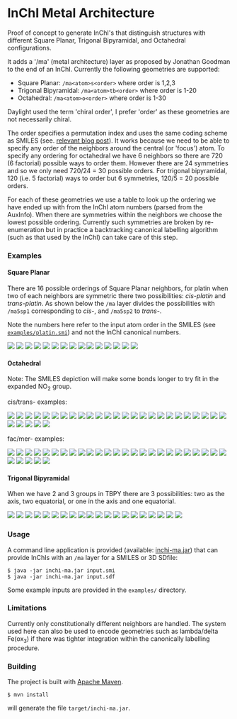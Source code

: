 # InChI Metal Architecture

Proof of concept to generate InChI's that distinguish structures with different
Square Planar, Trigonal Bipyramidal, and Octahedral configurations.

It adds a '/ma' (metal architecture) layer as proposed by Jonathan Goodman to
the end of an InChI. Currently the following geometries are supported:

* Square Planar: ``/ma<atom>s<order>`` where order is 1,2,3
* Trigonal Bipyramidal: ``/ma<atom>tb<order>`` where order is 1-20
* Octahedral: ``/ma<atom>o<order>`` where order is 1-30

Daylight used the term 'chiral order', I prefer 'order' as these
geometries are not necessarily chiral.

The order specifies a permutation index and uses the same coding
scheme as SMILES (see. [relevant blog post](http://timvdm.blogspot.com/2010/09/smiles-stereochemistry-enigma.html)).
It works because we need to be able to specify any order of the neighbors around
the central (or 'focus') atom. To specify any ordering for octahedral we have 6 
neighbors so there are 720 (6 factorial) possible ways to order them. However 
there are 24 symmetries and so we only need 720/24 = 30 possible orders. For 
trigonal bipyramidal, 120 (i.e. 5 factorial) ways to order but 6 symmetries, 
120/5 = 20 possible orders.

For each of these geometries we use a table to look up the
ordering we have ended up with from the InChI atom numbers (parsed from the 
AuxInfo). When there are symmetries within the neighbors we choose the lowest
possible ordering. Currently such symmetries are broken by re-enumeration but in
practice a backtracking canonical labelling algorithm (such as that used by the
InChI) can take care of this step.

### Examples

#### Square Planar

There are 16 possible orderings of Square Planar neighbors, for platin
when two of each neighbors are symmetric there two possibilities: *cis-platin*
and *trans-platin*. As shown below the ``/ma`` layer divides the possibilities
with ``/ma5sp1`` corresponding to *cis-*, and ``/ma5sp2`` to *trans-*.

Note the numbers here refer to the input atom order in the SMILES (see
[``examples/platin.smi``](https://github.com/johnmay/inchi-ma/blob/master/examples/platin.smi))
and not the InChI canonical numbers.

![](https://www.simolecule.com/cdkdepict/depict/bow/svg?smi=Cl%5BPt%40SP1%5D%28Cl%29%28%5BNH3%5D%29%5BNH3%5D+%2Fma5sp1&abbr=on&hdisp=bridgehead&showtitle=true&zoom=1.6&annotate=number)
![](https://www.simolecule.com/cdkdepict/depict/bow/svg?smi=Cl%5BPt%40SP2%5D%28Cl%29%28%5BNH3%5D%29%5BNH3%5D+%2Fma5sp2&abbr=on&hdisp=bridgehead&showtitle=true&zoom=1.6&annotate=number)
![](https://www.simolecule.com/cdkdepict/depict/bow/svg?smi=Cl%5BPt%40SP3%5D%28Cl%29%28%5BNH3%5D%29%5BNH3%5D+%2Fma5sp1&abbr=on&hdisp=bridgehead&showtitle=true&zoom=1.6&annotate=number)
![](https://www.simolecule.com/cdkdepict/depict/bow/svg?smi=Cl%5BPt%40SP1%5D%28%5BNH3%5D%29%28Cl%29%5BNH3%5D+%2Fma5sp2&abbr=on&hdisp=bridgehead&showtitle=true&zoom=1.6&annotate=number)
![](https://www.simolecule.com/cdkdepict/depict/bow/svg?smi=Cl%5BPt%40SP2%5D%28%5BNH3%5D%29%28Cl%29%5BNH3%5D+%2Fma5sp1&abbr=on&hdisp=bridgehead&showtitle=true&zoom=1.6&annotate=number)
![](https://www.simolecule.com/cdkdepict/depict/bow/svg?smi=Cl%5BPt%40SP3%5D%28%5BNH3%5D%29%28Cl%29%5BNH3%5D+%2Fma5sp1&abbr=on&hdisp=bridgehead&showtitle=true&zoom=1.6&annotate=number)
![](https://www.simolecule.com/cdkdepict/depict/bow/svg?smi=Cl%5BPt%40SP1%5D%28%5BNH3%5D%29%28%5BNH3%5D%29Cl+%2Fma5sp1&abbr=on&hdisp=bridgehead&showtitle=true&zoom=1.6&annotate=number)
![](https://www.simolecule.com/cdkdepict/depict/bow/svg?smi=Cl%5BPt%40SP2%5D%28%5BNH3%5D%29%28%5BNH3%5D%29Cl+%2Fma5sp1&abbr=on&hdisp=bridgehead&showtitle=true&zoom=1.6&annotate=number)
![](https://www.simolecule.com/cdkdepict/depict/bow/svg?smi=Cl%5BPt%40SP3%5D%28%5BNH3%5D%29%28%5BNH3%5D%29Cl+%2Fma5sp2&abbr=on&hdisp=bridgehead&showtitle=true&zoom=1.6&annotate=number)
![](https://www.simolecule.com/cdkdepict/depict/bow/svg?smi=%5BNH3%5D%5BPt%40SP1%5D%28Cl%29%28%5BNH3%5D%29Cl+%2Fma5sp2&abbr=on&hdisp=bridgehead&showtitle=true&zoom=1.6&annotate=number)
![](https://www.simolecule.com/cdkdepict/depict/bow/svg?smi=%5BNH3%5D%5BPt%40SP2%5D%28Cl%29%28%5BNH3%5D%29Cl+%2Fma5sp1&abbr=on&hdisp=bridgehead&showtitle=true&zoom=1.6&annotate=number)
![](https://www.simolecule.com/cdkdepict/depict/bow/svg?smi=%5BNH3%5D%5BPt%40SP3%5D%28Cl%29%28%5BNH3%5D%29Cl+%2Fma5sp1&abbr=on&hdisp=bridgehead&showtitle=true&zoom=1.6&annotate=number)
![](https://www.simolecule.com/cdkdepict/depict/bow/svg?smi=%5BNH3%5D%5BPt%40SP1%5D%28Cl%29%28Cl%29%5BNH3%5D+%2Fma5sp1&abbr=on&hdisp=bridgehead&showtitle=true&zoom=1.6&annotate=number)
![](https://www.simolecule.com/cdkdepict/depict/bow/svg?smi=%5BNH3%5D%5BPt%40SP2%5D%28Cl%29%28Cl%29%5BNH3%5D+%2Fma5sp1&abbr=on&hdisp=bridgehead&showtitle=true&zoom=1.6&annotate=number)
![](https://www.simolecule.com/cdkdepict/depict/bow/svg?smi=%5BNH3%5D%5BPt%40SP3%5D%28Cl%29%28Cl%29%5BNH3%5D+%2Fma5sp2&abbr=on&hdisp=bridgehead&showtitle=true&zoom=1.6&annotate=number)

#### Octahedral

Note: The SMILES depiction will make some bonds longer to try fit in the expanded NO<sub>2</sub> group.

cis/trans- examples:

![](https://www.simolecule.com/cdkdepict/depict/bow/svg?smi=Cl%5BCo%40OH1%5D%28Cl%29%28Cl%29%28N%28%3DO%29%28%3DO%29%29%28Cl%29N%28%3DO%29%3DO+%2Fma5o1&abbr=on&hdisp=bridgehead&showtitle=true&zoom=1.6&annotate=number)
![](https://www.simolecule.com/cdkdepict/depict/bow/svg?smi=Cl%5BCo%40OH2%5D%28Cl%29%28Cl%29%28N%28%3DO%29%28%3DO%29%29%28Cl%29N%28%3DO%29%3DO+%2Fma5o1&abbr=on&hdisp=bridgehead&showtitle=true&zoom=1.6&annotate=number)
![](https://www.simolecule.com/cdkdepict/depict/bow/svg?smi=Cl%5BCo%40OH3%5D%28Cl%29%28Cl%29%28N%28%3DO%29%28%3DO%29%29%28Cl%29N%28%3DO%29%3DO+%2Fma5o1&abbr=on&hdisp=bridgehead&showtitle=true&zoom=1.6&annotate=number)
![](https://www.simolecule.com/cdkdepict/depict/bow/svg?smi=Cl%5BCo%40OH4%5D%28Cl%29%28Cl%29%28N%28%3DO%29%28%3DO%29%29%28Cl%29N%28%3DO%29%3DO+%2Fma5o1&abbr=on&hdisp=bridgehead&showtitle=true&zoom=1.6&annotate=number)
![](https://www.simolecule.com/cdkdepict/depict/bow/svg?smi=Cl%5BCo%40OH5%5D%28Cl%29%28Cl%29%28N%28%3DO%29%28%3DO%29%29%28Cl%29N%28%3DO%29%3DO+%2Fma5o1&abbr=on&hdisp=bridgehead&showtitle=true&zoom=1.6&annotate=number)
![](https://www.simolecule.com/cdkdepict/depict/bow/svg?smi=Cl%5BCo%40OH6%5D%28Cl%29%28Cl%29%28N%28%3DO%29%28%3DO%29%29%28Cl%29N%28%3DO%29%3DO+%2Fma5o1&abbr=on&hdisp=bridgehead&showtitle=true&zoom=1.6&annotate=number)
![](https://www.simolecule.com/cdkdepict/depict/bow/svg?smi=Cl%5BCo%40OH7%5D%28Cl%29%28Cl%29%28N%28%3DO%29%28%3DO%29%29%28Cl%29N%28%3DO%29%3DO+%2Fma5o1&abbr=on&hdisp=bridgehead&showtitle=true&zoom=1.6&annotate=number)
![](https://www.simolecule.com/cdkdepict/depict/bow/svg?smi=Cl%5BCo%40OH8%5D%28Cl%29%28Cl%29%28N%28%3DO%29%28%3DO%29%29%28Cl%29N%28%3DO%29%3DO+%2Fma5o1&abbr=on&hdisp=bridgehead&showtitle=true&zoom=1.6&annotate=number)
![](https://www.simolecule.com/cdkdepict/depict/bow/svg?smi=Cl%5BCo%40OH9%5D%28Cl%29%28Cl%29%28N%28%3DO%29%28%3DO%29%29%28Cl%29N%28%3DO%29%3DO+%2Fma5o12&abbr=on&hdisp=bridgehead&showtitle=true&zoom=1.6&annotate=number)
![](https://www.simolecule.com/cdkdepict/depict/bow/svg?smi=Cl%5BCo%40OH10%5D%28Cl%29%28Cl%29%28N%28%3DO%29%28%3DO%29%29%28Cl%29N%28%3DO%29%3DO+%2Fma5o1&abbr=on&hdisp=bridgehead&showtitle=true&zoom=1.6&annotate=number)
![](https://www.simolecule.com/cdkdepict/depict/bow/svg?smi=Cl%5BCo%40OH11%5D%28Cl%29%28Cl%29%28N%28%3DO%29%28%3DO%29%29%28Cl%29N%28%3DO%29%3DO+%2Fma5o12&abbr=on&hdisp=bridgehead&showtitle=true&zoom=1.6&annotate=number)
![](https://www.simolecule.com/cdkdepict/depict/bow/svg?smi=Cl%5BCo%40OH12%5D%28Cl%29%28Cl%29%28N%28%3DO%29%28%3DO%29%29%28Cl%29N%28%3DO%29%3DO+%2Fma5o1&abbr=on&hdisp=bridgehead&showtitle=true&zoom=1.6&annotate=number)
![](https://www.simolecule.com/cdkdepict/depict/bow/svg?smi=Cl%5BCo%40OH13%5D%28Cl%29%28Cl%29%28N%28%3DO%29%28%3DO%29%29%28Cl%29N%28%3DO%29%3DO+%2Fma5o1&abbr=on&hdisp=bridgehead&showtitle=true&zoom=1.6&annotate=number)
![](https://www.simolecule.com/cdkdepict/depict/bow/svg?smi=Cl%5BCo%40OH14%5D%28Cl%29%28Cl%29%28N%28%3DO%29%28%3DO%29%29%28Cl%29N%28%3DO%29%3DO+%2Fma5o1&abbr=on&hdisp=bridgehead&showtitle=true&zoom=1.6&annotate=number)
![](https://www.simolecule.com/cdkdepict/depict/bow/svg?smi=Cl%5BCo%40OH15%5D%28Cl%29%28Cl%29%28N%28%3DO%29%28%3DO%29%29%28Cl%29N%28%3DO%29%3DO+%2Fma5o1&abbr=on&hdisp=bridgehead&showtitle=true&zoom=1.6&annotate=number)
![](https://www.simolecule.com/cdkdepict/depict/bow/svg?smi=Cl%5BCo%40OH16%5D%28Cl%29%28Cl%29%28N%28%3DO%29%28%3DO%29%29%28Cl%29N%28%3DO%29%3DO+%2Fma5o1&abbr=on&hdisp=bridgehead&showtitle=true&zoom=1.6&annotate=number)
![](https://www.simolecule.com/cdkdepict/depict/bow/svg?smi=Cl%5BCo%40OH17%5D%28Cl%29%28Cl%29%28N%28%3DO%29%28%3DO%29%29%28Cl%29N%28%3DO%29%3DO+%2Fma5o1&abbr=on&hdisp=bridgehead&showtitle=true&zoom=1.6&annotate=number)
![](https://www.simolecule.com/cdkdepict/depict/bow/svg?smi=Cl%5BCo%40OH18%5D%28Cl%29%28Cl%29%28N%28%3DO%29%28%3DO%29%29%28Cl%29N%28%3DO%29%3DO+%2Fma5o1&abbr=on&hdisp=bridgehead&showtitle=true&zoom=1.6&annotate=number)
![](https://www.simolecule.com/cdkdepict/depict/bow/svg?smi=Cl%5BCo%40OH19%5D%28Cl%29%28Cl%29%28N%28%3DO%29%28%3DO%29%29%28Cl%29N%28%3DO%29%3DO+%2Fma5o12&abbr=on&hdisp=bridgehead&showtitle=true&zoom=1.6&annotate=number)
![](https://www.simolecule.com/cdkdepict/depict/bow/svg?smi=Cl%5BCo%40OH20%5D%28Cl%29%28Cl%29%28N%28%3DO%29%28%3DO%29%29%28Cl%29N%28%3DO%29%3DO+%2Fma5o1&abbr=on&hdisp=bridgehead&showtitle=true&zoom=1.6&annotate=number)
![](https://www.simolecule.com/cdkdepict/depict/bow/svg?smi=Cl%5BCo%40OH21%5D%28Cl%29%28Cl%29%28N%28%3DO%29%28%3DO%29%29%28Cl%29N%28%3DO%29%3DO+%2Fma5o1&abbr=on&hdisp=bridgehead&showtitle=true&zoom=1.6&annotate=number)
![](https://www.simolecule.com/cdkdepict/depict/bow/svg?smi=Cl%5BCo%40OH22%5D%28Cl%29%28Cl%29%28N%28%3DO%29%28%3DO%29%29%28Cl%29N%28%3DO%29%3DO+%2Fma5o1&abbr=on&hdisp=bridgehead&showtitle=true&zoom=1.6&annotate=number)
![](https://www.simolecule.com/cdkdepict/depict/bow/svg?smi=Cl%5BCo%40OH23%5D%28Cl%29%28Cl%29%28N%28%3DO%29%28%3DO%29%29%28Cl%29N%28%3DO%29%3DO+%2Fma5o1&abbr=on&hdisp=bridgehead&showtitle=true&zoom=1.6&annotate=number)
![](https://www.simolecule.com/cdkdepict/depict/bow/svg?smi=Cl%5BCo%40OH24%5D%28Cl%29%28Cl%29%28N%28%3DO%29%28%3DO%29%29%28Cl%29N%28%3DO%29%3DO+%2Fma5o12&abbr=on&hdisp=bridgehead&showtitle=true&zoom=1.6&annotate=number)
![](https://www.simolecule.com/cdkdepict/depict/bow/svg?smi=Cl%5BCo%40OH25%5D%28Cl%29%28Cl%29%28N%28%3DO%29%28%3DO%29%29%28Cl%29N%28%3DO%29%3DO+%2Fma5o12&abbr=on&hdisp=bridgehead&showtitle=true&zoom=1.6&annotate=number)
![](https://www.simolecule.com/cdkdepict/depict/bow/svg?smi=Cl%5BCo%40OH26%5D%28Cl%29%28Cl%29%28N%28%3DO%29%28%3DO%29%29%28Cl%29N%28%3DO%29%3DO+%2Fma5o1&abbr=on&hdisp=bridgehead&showtitle=true&zoom=1.6&annotate=number)
![](https://www.simolecule.com/cdkdepict/depict/bow/svg?smi=Cl%5BCo%40OH27%5D%28Cl%29%28Cl%29%28N%28%3DO%29%28%3DO%29%29%28Cl%29N%28%3DO%29%3DO+%2Fma5o1&abbr=on&hdisp=bridgehead&showtitle=true&zoom=1.6&annotate=number)
![](https://www.simolecule.com/cdkdepict/depict/bow/svg?smi=Cl%5BCo%40OH28%5D%28Cl%29%28Cl%29%28N%28%3DO%29%28%3DO%29%29%28Cl%29N%28%3DO%29%3DO+%2Fma5o1&abbr=on&hdisp=bridgehead&showtitle=true&zoom=1.6&annotate=number)
![](https://www.simolecule.com/cdkdepict/depict/bow/svg?smi=Cl%5BCo%40OH29%5D%28Cl%29%28Cl%29%28N%28%3DO%29%28%3DO%29%29%28Cl%29N%28%3DO%29%3DO+%2Fma5o1&abbr=on&hdisp=bridgehead&showtitle=true&zoom=1.6&annotate=number)
![](https://www.simolecule.com/cdkdepict/depict/bow/svg?smi=Cl%5BCo%40OH30%5D%28Cl%29%28Cl%29%28N%28%3DO%29%28%3DO%29%29%28Cl%29N%28%3DO%29%3DO+%2Fma5o12&abbr=on&hdisp=bridgehead&showtitle=true&zoom=1.6&annotate=number)

fac/mer- examples:

![](https://www.simolecule.com/cdkdepict/depict/bow/svg?smi=Cl%5BCo%40OH1%5D%28Cl%29%28N%28%3DO%29%28%3DO%29%29%28N%28%3DO%29%28%3DO%29%29%28Cl%29N%28%3DO%29%3DO+%2Fma4o1&abbr=on&hdisp=bridgehead&showtitle=true&zoom=1.6&annotate=number)
![](https://www.simolecule.com/cdkdepict/depict/bow/svg?smi=Cl%5BCo%40OH2%5D%28Cl%29%28N%28%3DO%29%28%3DO%29%29%28N%28%3DO%29%28%3DO%29%29%28Cl%29N%28%3DO%29%3DO+%2Fma4o1&abbr=on&hdisp=bridgehead&showtitle=true&zoom=1.6&annotate=number)
![](https://www.simolecule.com/cdkdepict/depict/bow/svg?smi=Cl%5BCo%40OH3%5D%28Cl%29%28N%28%3DO%29%28%3DO%29%29%28N%28%3DO%29%28%3DO%29%29%28Cl%29N%28%3DO%29%3DO+%2Fma4o8&abbr=on&hdisp=bridgehead&showtitle=true&zoom=1.6&annotate=number)
![](https://www.simolecule.com/cdkdepict/depict/bow/svg?smi=Cl%5BCo%40OH4%5D%28Cl%29%28N%28%3DO%29%28%3DO%29%29%28N%28%3DO%29%28%3DO%29%29%28Cl%29N%28%3DO%29%3DO+%2Fma4o8&abbr=on&hdisp=bridgehead&showtitle=true&zoom=1.6&annotate=number)
![](https://www.simolecule.com/cdkdepict/depict/bow/svg?smi=Cl%5BCo%40OH5%5D%28Cl%29%28N%28%3DO%29%28%3DO%29%29%28N%28%3DO%29%28%3DO%29%29%28Cl%29N%28%3DO%29%3DO+%2Fma4o8&abbr=on&hdisp=bridgehead&showtitle=true&zoom=1.6&annotate=number)
![](https://www.simolecule.com/cdkdepict/depict/bow/svg?smi=Cl%5BCo%40OH6%5D%28Cl%29%28N%28%3DO%29%28%3DO%29%29%28N%28%3DO%29%28%3DO%29%29%28Cl%29N%28%3DO%29%3DO+%2Fma4o8&abbr=on&hdisp=bridgehead&showtitle=true&zoom=1.6&annotate=number)
![](https://www.simolecule.com/cdkdepict/depict/bow/svg?smi=Cl%5BCo%40OH7%5D%28Cl%29%28N%28%3DO%29%28%3DO%29%29%28N%28%3DO%29%28%3DO%29%29%28Cl%29N%28%3DO%29%3DO+%2Fma4o1&abbr=on&hdisp=bridgehead&showtitle=true&zoom=1.6&annotate=number)
![](https://www.simolecule.com/cdkdepict/depict/bow/svg?smi=Cl%5BCo%40OH8%5D%28Cl%29%28N%28%3DO%29%28%3DO%29%29%28N%28%3DO%29%28%3DO%29%29%28Cl%29N%28%3DO%29%3DO+%2Fma4o1&abbr=on&hdisp=bridgehead&showtitle=true&zoom=1.6&annotate=number)
![](https://www.simolecule.com/cdkdepict/depict/bow/svg?smi=Cl%5BCo%40OH9%5D%28Cl%29%28N%28%3DO%29%28%3DO%29%29%28N%28%3DO%29%28%3DO%29%29%28Cl%29N%28%3DO%29%3DO+%2Fma4o8&abbr=on&hdisp=bridgehead&showtitle=true&zoom=1.6&annotate=number)
![](https://www.simolecule.com/cdkdepict/depict/bow/svg?smi=Cl%5BCo%40OH10%5D%28Cl%29%28N%28%3DO%29%28%3DO%29%29%28N%28%3DO%29%28%3DO%29%29%28Cl%29N%28%3DO%29%3DO+%2Fma4o1&abbr=on&hdisp=bridgehead&showtitle=true&zoom=1.6&annotate=number)
![](https://www.simolecule.com/cdkdepict/depict/bow/svg?smi=Cl%5BCo%40OH11%5D%28Cl%29%28N%28%3DO%29%28%3DO%29%29%28N%28%3DO%29%28%3DO%29%29%28Cl%29N%28%3DO%29%3DO+%2Fma4o8&abbr=on&hdisp=bridgehead&showtitle=true&zoom=1.6&annotate=number)
![](https://www.simolecule.com/cdkdepict/depict/bow/svg?smi=Cl%5BCo%40OH12%5D%28Cl%29%28N%28%3DO%29%28%3DO%29%29%28N%28%3DO%29%28%3DO%29%29%28Cl%29N%28%3DO%29%3DO+%2Fma4o1&abbr=on&hdisp=bridgehead&showtitle=true&zoom=1.6&annotate=number)
![](https://www.simolecule.com/cdkdepict/depict/bow/svg?smi=Cl%5BCo%40OH13%5D%28Cl%29%28N%28%3DO%29%28%3DO%29%29%28N%28%3DO%29%28%3DO%29%29%28Cl%29N%28%3DO%29%3DO+%2Fma4o1&abbr=on&hdisp=bridgehead&showtitle=true&zoom=1.6&annotate=number)
![](https://www.simolecule.com/cdkdepict/depict/bow/svg?smi=Cl%5BCo%40OH14%5D%28Cl%29%28N%28%3DO%29%28%3DO%29%29%28N%28%3DO%29%28%3DO%29%29%28Cl%29N%28%3DO%29%3DO+%2Fma4o8&abbr=on&hdisp=bridgehead&showtitle=true&zoom=1.6&annotate=number)
![](https://www.simolecule.com/cdkdepict/depict/bow/svg?smi=Cl%5BCo%40OH15%5D%28Cl%29%28N%28%3DO%29%28%3DO%29%29%28N%28%3DO%29%28%3DO%29%29%28Cl%29N%28%3DO%29%3DO+%2Fma4o8&abbr=on&hdisp=bridgehead&showtitle=true&zoom=1.6&annotate=number)
![](https://www.simolecule.com/cdkdepict/depict/bow/svg?smi=Cl%5BCo%40OH16%5D%28Cl%29%28N%28%3DO%29%28%3DO%29%29%28N%28%3DO%29%28%3DO%29%29%28Cl%29N%28%3DO%29%3DO+%2Fma4o8&abbr=on&hdisp=bridgehead&showtitle=true&zoom=1.6&annotate=number)
![](https://www.simolecule.com/cdkdepict/depict/bow/svg?smi=Cl%5BCo%40OH17%5D%28Cl%29%28N%28%3DO%29%28%3DO%29%29%28N%28%3DO%29%28%3DO%29%29%28Cl%29N%28%3DO%29%3DO+%2Fma4o1&abbr=on&hdisp=bridgehead&showtitle=true&zoom=1.6&annotate=number)
![](https://www.simolecule.com/cdkdepict/depict/bow/svg?smi=Cl%5BCo%40OH18%5D%28Cl%29%28N%28%3DO%29%28%3DO%29%29%28N%28%3DO%29%28%3DO%29%29%28Cl%29N%28%3DO%29%3DO+%2Fma4o8&abbr=on&hdisp=bridgehead&showtitle=true&zoom=1.6&annotate=number)
![](https://www.simolecule.com/cdkdepict/depict/bow/svg?smi=Cl%5BCo%40OH19%5D%28Cl%29%28N%28%3DO%29%28%3DO%29%29%28N%28%3DO%29%28%3DO%29%29%28Cl%29N%28%3DO%29%3DO+%2Fma4o8&abbr=on&hdisp=bridgehead&showtitle=true&zoom=1.6&annotate=number)
![](https://www.simolecule.com/cdkdepict/depict/bow/svg?smi=Cl%5BCo%40OH20%5D%28Cl%29%28N%28%3DO%29%28%3DO%29%29%28N%28%3DO%29%28%3DO%29%29%28Cl%29N%28%3DO%29%3DO+%2Fma4o1&abbr=on&hdisp=bridgehead&showtitle=true&zoom=1.6&annotate=number)
![](https://www.simolecule.com/cdkdepict/depict/bow/svg?smi=Cl%5BCo%40OH21%5D%28Cl%29%28N%28%3DO%29%28%3DO%29%29%28N%28%3DO%29%28%3DO%29%29%28Cl%29N%28%3DO%29%3DO+%2Fma4o1&abbr=on&hdisp=bridgehead&showtitle=true&zoom=1.6&annotate=number)
![](https://www.simolecule.com/cdkdepict/depict/bow/svg?smi=Cl%5BCo%40OH22%5D%28Cl%29%28N%28%3DO%29%28%3DO%29%29%28N%28%3DO%29%28%3DO%29%29%28Cl%29N%28%3DO%29%3DO+%2Fma4o1&abbr=on&hdisp=bridgehead&showtitle=true&zoom=1.6&annotate=number)
![](https://www.simolecule.com/cdkdepict/depict/bow/svg?smi=Cl%5BCo%40OH23%5D%28Cl%29%28N%28%3DO%29%28%3DO%29%29%28N%28%3DO%29%28%3DO%29%29%28Cl%29N%28%3DO%29%3DO+%2Fma4o1&abbr=on&hdisp=bridgehead&showtitle=true&zoom=1.6&annotate=number)
![](https://www.simolecule.com/cdkdepict/depict/bow/svg?smi=Cl%5BCo%40OH24%5D%28Cl%29%28N%28%3DO%29%28%3DO%29%29%28N%28%3DO%29%28%3DO%29%29%28Cl%29N%28%3DO%29%3DO+%2Fma4o8&abbr=on&hdisp=bridgehead&showtitle=true&zoom=1.6&annotate=number)
![](https://www.simolecule.com/cdkdepict/depict/bow/svg?smi=Cl%5BCo%40OH25%5D%28Cl%29%28N%28%3DO%29%28%3DO%29%29%28N%28%3DO%29%28%3DO%29%29%28Cl%29N%28%3DO%29%3DO+%2Fma4o8&abbr=on&hdisp=bridgehead&showtitle=true&zoom=1.6&annotate=number)
![](https://www.simolecule.com/cdkdepict/depict/bow/svg?smi=Cl%5BCo%40OH26%5D%28Cl%29%28N%28%3DO%29%28%3DO%29%29%28N%28%3DO%29%28%3DO%29%29%28Cl%29N%28%3DO%29%3DO+%2Fma4o8&abbr=on&hdisp=bridgehead&showtitle=true&zoom=1.6&annotate=number)
![](https://www.simolecule.com/cdkdepict/depict/bow/svg?smi=Cl%5BCo%40OH27%5D%28Cl%29%28N%28%3DO%29%28%3DO%29%29%28N%28%3DO%29%28%3DO%29%29%28Cl%29N%28%3DO%29%3DO+%2Fma4o8&abbr=on&hdisp=bridgehead&showtitle=true&zoom=1.6&annotate=number)
![](https://www.simolecule.com/cdkdepict/depict/bow/svg?smi=Cl%5BCo%40OH28%5D%28Cl%29%28N%28%3DO%29%28%3DO%29%29%28N%28%3DO%29%28%3DO%29%29%28Cl%29N%28%3DO%29%3DO+%2Fma4o8&abbr=on&hdisp=bridgehead&showtitle=true&zoom=1.6&annotate=number)
![](https://www.simolecule.com/cdkdepict/depict/bow/svg?smi=Cl%5BCo%40OH29%5D%28Cl%29%28N%28%3DO%29%28%3DO%29%29%28N%28%3DO%29%28%3DO%29%29%28Cl%29N%28%3DO%29%3DO+%2Fma4o8&abbr=on&hdisp=bridgehead&showtitle=true&zoom=1.6&annotate=number)
![](https://www.simolecule.com/cdkdepict/depict/bow/svg?smi=Cl%5BCo%40OH30%5D%28Cl%29%28N%28%3DO%29%28%3DO%29%29%28N%28%3DO%29%28%3DO%29%29%28Cl%29N%28%3DO%29%3DO+%2Fma4o8&abbr=on&hdisp=bridgehead&showtitle=true&zoom=1.6&annotate=number)


#### Trigonal Bipyramidal

When we have 2 and 3 groups in TBPY there are 3 possibilities: two as the axis,
two equatorial, or one in the axis and one equatorial.

![](https://www.simolecule.com/cdkdepict/depict/bow/svg?smi=Cl%5BAs%40TB1%5D%28Cl%29%28%5BNH3%5D%29%28%5BNH3%5D%29Cl+%2Fma1tb5&abbr=on&hdisp=bridgehead&showtitle=true&zoom=1.6&annotate=number)
![](https://www.simolecule.com/cdkdepict/depict/bow/svg?smi=Cl%5BAs%40TB2%5D%28Cl%29%28%5BNH3%5D%29%28%5BNH3%5D%29Cl+%2Fma1tb5&abbr=on&hdisp=bridgehead&showtitle=true&zoom=1.6&annotate=number)
![](https://www.simolecule.com/cdkdepict/depict/bow/svg?smi=Cl%5BAs%40TB3%5D%28Cl%29%28%5BNH3%5D%29%28%5BNH3%5D%29Cl+%2Fma1tb1&abbr=on&hdisp=bridgehead&showtitle=true&zoom=1.6&annotate=number)
![](https://www.simolecule.com/cdkdepict/depict/bow/svg?smi=Cl%5BAs%40TB4%5D%28Cl%29%28%5BNH3%5D%29%28%5BNH3%5D%29Cl+%2Fma1tb1&abbr=on&hdisp=bridgehead&showtitle=true&zoom=1.6&annotate=number)
![](https://www.simolecule.com/cdkdepict/depict/bow/svg?smi=Cl%5BAs%40TB5%5D%28Cl%29%28%5BNH3%5D%29%28%5BNH3%5D%29Cl+%2Fma1tb1&abbr=on&hdisp=bridgehead&showtitle=true&zoom=1.6&annotate=number)
![](https://www.simolecule.com/cdkdepict/depict/bow/svg?smi=Cl%5BAs%40TB6%5D%28Cl%29%28%5BNH3%5D%29%28%5BNH3%5D%29Cl+%2Fma1tb1&abbr=on&hdisp=bridgehead&showtitle=true&zoom=1.6&annotate=number)
![](https://www.simolecule.com/cdkdepict/depict/bow/svg?smi=Cl%5BAs%40TB7%5D%28Cl%29%28%5BNH3%5D%29%28%5BNH3%5D%29Cl+%2Fma1tb5&abbr=on&hdisp=bridgehead&showtitle=true&zoom=1.6&annotate=number)
![](https://www.simolecule.com/cdkdepict/depict/bow/svg?smi=Cl%5BAs%40TB8%5D%28Cl%29%28%5BNH3%5D%29%28%5BNH3%5D%29Cl+%2Fma1tb5&abbr=on&hdisp=bridgehead&showtitle=true&zoom=1.6&annotate=number)
![](https://www.simolecule.com/cdkdepict/depict/bow/svg?smi=Cl%5BAs%40TB9%5D%28Cl%29%28%5BNH3%5D%29%28%5BNH3%5D%29Cl+%2Fma1tb5&abbr=on&hdisp=bridgehead&showtitle=true&zoom=1.6&annotate=number)
![](https://www.simolecule.com/cdkdepict/depict/bow/svg?smi=Cl%5BAs%40TB10%5D%28Cl%29%28%5BNH3%5D%29%28%5BNH3%5D%29Cl+%2Fma1tb1&abbr=on&hdisp=bridgehead&showtitle=true&zoom=1.6&annotate=number)
![](https://www.simolecule.com/cdkdepict/depict/bow/svg?smi=Cl%5BAs%40TB11%5D%28Cl%29%28%5BNH3%5D%29%28%5BNH3%5D%29Cl+%2Fma1tb5&abbr=on&hdisp=bridgehead&showtitle=true&zoom=1.6&annotate=number)
![](https://www.simolecule.com/cdkdepict/depict/bow/svg?smi=Cl%5BAs%40TB12%5D%28Cl%29%28%5BNH3%5D%29%28%5BNH3%5D%29Cl+%2Fma1tb1&abbr=on&hdisp=bridgehead&showtitle=true&zoom=1.6&annotate=number)
![](https://www.simolecule.com/cdkdepict/depict/bow/svg?smi=Cl%5BAs%40TB13%5D%28Cl%29%28%5BNH3%5D%29%28%5BNH3%5D%29Cl+%2Fma1tb1&abbr=on&hdisp=bridgehead&showtitle=true&zoom=1.6&annotate=number)
![](https://www.simolecule.com/cdkdepict/depict/bow/svg?smi=Cl%5BAs%40TB14%5D%28Cl%29%28%5BNH3%5D%29%28%5BNH3%5D%29Cl+%2Fma1tb1&abbr=on&hdisp=bridgehead&showtitle=true&zoom=1.6&annotate=number)
![](https://www.simolecule.com/cdkdepict/depict/bow/svg?smi=Cl%5BAs%40TB15%5D%28Cl%29%28%5BNH3%5D%29%28%5BNH3%5D%29Cl+%2Fma1tb1&abbr=on&hdisp=bridgehead&showtitle=true&zoom=1.6&annotate=number)
![](https://www.simolecule.com/cdkdepict/depict/bow/svg?smi=Cl%5BAs%40TB16%5D%28Cl%29%28%5BNH3%5D%29%28%5BNH3%5D%29Cl+%2Fma1tb17&abbr=on&hdisp=bridgehead&showtitle=true&zoom=1.6&annotate=number)
![](https://www.simolecule.com/cdkdepict/depict/bow/svg?smi=Cl%5BAs%40TB17%5D%28Cl%29%28%5BNH3%5D%29%28%5BNH3%5D%29Cl+%2Fma1tb1&abbr=on&hdisp=bridgehead&showtitle=true&zoom=1.6&annotate=number)
![](https://www.simolecule.com/cdkdepict/depict/bow/svg?smi=Cl%5BAs%40TB18%5D%28Cl%29%28%5BNH3%5D%29%28%5BNH3%5D%29Cl+%2Fma1tb1&abbr=on&hdisp=bridgehead&showtitle=true&zoom=1.6&annotate=number)
![](https://www.simolecule.com/cdkdepict/depict/bow/svg?smi=Cl%5BAs%40TB19%5D%28Cl%29%28%5BNH3%5D%29%28%5BNH3%5D%29Cl+%2Fma1tb17&abbr=on&hdisp=bridgehead&showtitle=true&zoom=1.6&annotate=number)
![](https://www.simolecule.com/cdkdepict/depict/bow/svg?smi=Cl%5BAs%40TB20%5D%28Cl%29%28%5BNH3%5D%29%28%5BNH3%5D%29Cl+%2Fma1tb1&abbr=on&hdisp=bridgehead&showtitle=true&zoom=1.6&annotate=number)

### Usage

A command line application is provided (available: [inchi-ma.jar](https://github.com/johnmay/inchi-ma/releases/latest)) that can provide InChIs with an ``/ma`` layer for a SMILES or 3D SDfile:

```
$ java -jar inchi-ma.jar input.smi
$ java -jar inchi-ma.jar input.sdf
```

Some example inputs are provided in the ``examples/`` directory.

### Limitations

Currently only constitutionally different neighbors are handled. The system used
here can also be used to encode geometries such as lambda/delta Fe(ox<sub>3</sub>)
if there was tighter integration within the canonically labelling procedure.

### Building

The project is built with [Apache Maven](https://maven.apache.org/).

```
$ mvn install
```

will generate the file ``target/inchi-ma.jar``.
